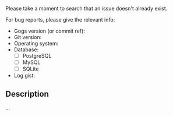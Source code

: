 Please take a moment to search that an issue doesn't already exist.

For bug reports, please give the relevant info:

- Gogs version (or commit ref):
- Git version:
- Operating system:
- Database:
  - [ ] PostgreSQL
  - [ ] MySQL
  - [ ] SQLite
- Log gist:

## Description

...
